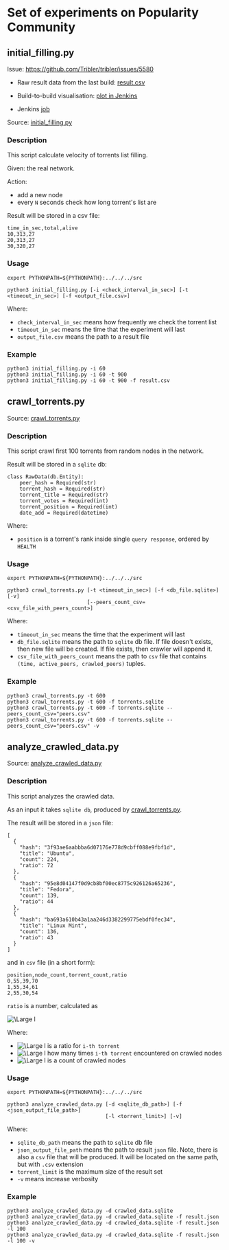 # Set of experiments on Popularity Community

## initial_filling.py

Issue: https://github.com/Tribler/tribler/issues/5580

* Raw result data from the last build: 
[result.csv](https://jenkins-ci.tribler.org/job/popularity_experiments/job/Initial_filling_velocity/lastSuccessfulBuild/artifact/result.csv/*view*/)

* Build-to-build visualisation: 
[plot in Jenkins](https://jenkins-ci.tribler.org/job/popularity_experiments/job/Initial_filling_velocity/plot/)

* Jenkins 
[job](https://jenkins-ci.tribler.org/job/popularity_experiments/job/Initial_filling_velocity/) 

Source: [initial_filling.py](initial_filling.py)

### Description

This script calculate velocity of torrents list filling.

Given: the real network.

Action: 
* add a new node
* every `N` seconds check how long torrent's list are

Result will be stored in a csv file:
```
time_in_sec,total,alive 
10,313,27 
20,313,27 
30,320,27 
```

### Usage

```
export PYTHONPATH=${PYTHONPATH}:../../../src

python3 initial_filling.py [-i <check_interval_in_sec>] [-t <timeout_in_sec>] [-f <output_file.csv>]
```

Where:
* `check_interval_in_sec` means how frequently we check the torrent list
* `timeout_in_sec` means the time that the experiment will last
* `output_file.csv` means the path to a result file  

### Example

```
python3 initial_filling.py -i 60
python3 initial_filling.py -i 60 -t 900
python3 initial_filling.py -i 60 -t 900 -f result.csv
```

## crawl_torrents.py

Source: [crawl_torrents.py](crawl_torrents.py)

### Description

This script crawl first 100 torrents from random nodes in the network.

Result will be stored in a `sqlite` db:
```
class RawData(db.Entity):
    peer_hash = Required(str)
    torrent_hash = Required(str)
    torrent_title = Required(str)
    torrent_votes = Required(int)
    torrent_position = Required(int)
    date_add = Required(datetime)
```

Where:
* `position` is a torrent's rank inside single `query response`, ordered by `HEALTH`

### Usage

```
export PYTHONPATH=${PYTHONPATH}:../../../src

python3 crawl_torrents.py [-t <timeout_in_sec>] [-f <db_file.sqlite>] [-v]
                          [--peers_count_csv=<csv_file_with_peers_count>]
```

Where:
* `timeout_in_sec` means the time that the experiment will last
* `db_file.sqlite` means the path to `sqlite` db file. 
    If file doesn't exists, then new file will be created. 
    If file exists, then crawler will append it.
* `csv_file_with_peers_count` means the path to `csv` file that contains
    `(time, active_peers, crawled_peers)` tuples.
 

### Example

```
python3 crawl_torrents.py -t 600
python3 crawl_torrents.py -t 600 -f torrents.sqlite
python3 crawl_torrents.py -t 600 -f torrents.sqlite --peers_count_csv="peers.csv"
python3 crawl_torrents.py -t 600 -f torrents.sqlite --peers_count_csv="peers.csv" -v
```

## analyze_crawled_data.py

Source: [analyze_crawled_data.py](analyze_crawled_data.py)

### Description

This script analyzes the crawled data.

As an input it takes `sqlite db`, produced by 
[crawl_torrents.py](crawl_torrents.py).

The result will be stored in a `json` file:
```
[
  {
    "hash": "3f93ae6aabbba6d07176e778d9cbff088e9fbf1d",
    "title": "Ubuntu",
    "count": 224,
    "ratio": 72
  },
  {
    "hash": "95e8d04147f0d9cb8bf00ec8775c926126a65236",
    "title": "Fedora",
    "count": 139,
    "ratio": 44
  },
  {
    "hash": "ba693a610b43a1aa246d3382299775ebdf0fec34",
    "title": "Linux Mint",
    "count": 136,
    "ratio": 43
  }
]
```

and in `csv` file (in a short form):

```
position,node_count,torrent_count,ratio
0,55,39,70
1,55,34,61
2,55,30,54
```


`ratio` is a number, calculated as 

![\Large l](https://latex.codecogs.com/svg.latex?ratio_{i}=\frac{100*count_{i}}{node\\_count})

Where:
 * ![\Large l](https://latex.codecogs.com/svg.latex?ratio_{i})  is a ratio for `i-th torrent`
 * ![\Large l](https://latex.codecogs.com/svg.latex?count_{i})  how many times `i-th torrent` encountered on crawled nodes
 * ![\Large l](https://latex.codecogs.com/svg.latex?node\\_count)  is a count of crawled nodes

### Usage

```
export PYTHONPATH=${PYTHONPATH}:../../../src

python3 analyze_crawled_data.py [-d <sqlite_db_path>] [-f <json_output_file_path>]
                                [-l <torrent_limit>] [-v]
```

Where:
* `sqlite_db_path` means the path to `sqlite` db file
* `json_output_file_path` means the path to result `json` file. 
Note, there is also a `csv` file that will be produced. It will be located 
on the same path, but with `.csv` extension
* `torrent_limit` is the maximum size of the result set
* `-v` means increase verbosity

 

### Example

```
python3 analyze_crawled_data.py -d crawled_data.sqlite 
python3 analyze_crawled_data.py -d crawled_data.sqlite -f result.json
python3 analyze_crawled_data.py -d crawled_data.sqlite -f result.json -l 100
python3 analyze_crawled_data.py -d crawled_data.sqlite -f result.json -l 100 -v
```